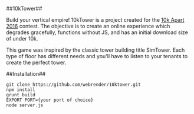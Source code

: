 ##10kTower##

Build your vertical empire! 10kTower is a project created for the [10k Apart 2016](https://a-k-apart.com) contest.  The objective is to create an online experience which degrades gracefully, functions without JS, and has an initial download size of under 10k.

This game was inspired by the classic tower building title SimTower.  Each type of floor has different needs and you'll have to listen to your tenants to create the perfect tower.

##Installation##
```
git clone https://github.com/webrender/10ktower.git
npm install
grunt build
EXPORT PORT={your port of choice}
node server.js
```
